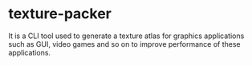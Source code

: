 # texture-packer

It is a CLI tool used to generate a texture atlas for graphics applications such as GUI, video games and so on to improve performance of these applications.